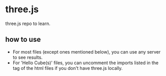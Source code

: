 # three.js
three.js repo to learn.

## how to use
- For most files (except ones mentioned below), you can use any server to see results.
- For 'Hello Cube(s)' files, you can uncomment the imports listed in the <head> tag of the html files if you don't have three.js locally.
